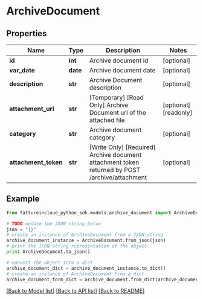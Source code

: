 # ArchiveDocument


## Properties
Name | Type | Description | Notes
------------ | ------------- | ------------- | -------------
**id** | **int** | Archive document id | [optional] 
**var_date** | **date** | Archive document date | [optional] 
**description** | **str** | Archive Document description | [optional] 
**attachment_url** | **str** | [Temporary] [Read Only] Archive Document url of the attached file | [optional] [readonly] 
**category** | **str** | Archive document category | [optional] 
**attachment_token** | **str** | [Write Only]  [Required] Archive document attachment token returned by POST /archive/attachment | [optional] 

## Example

```python
from fattureincloud_python_sdk.models.archive_document import ArchiveDocument

# TODO update the JSON string below
json = "{}"
# create an instance of ArchiveDocument from a JSON string
archive_document_instance = ArchiveDocument.from_json(json)
# print the JSON string representation of the object
print ArchiveDocument.to_json()

# convert the object into a dict
archive_document_dict = archive_document_instance.to_dict()
# create an instance of ArchiveDocument from a dict
archive_document_form_dict = archive_document.from_dict(archive_document_dict)
```
[[Back to Model list]](../README.md#documentation-for-models) [[Back to API list]](../README.md#documentation-for-api-endpoints) [[Back to README]](../README.md)


